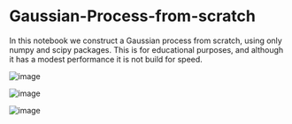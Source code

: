 # Gaussian-Process-from-scratch

In this notebook we construct a Gaussian process from scratch, using only numpy and scipy packages. This is for educational purposes, and although it has a modest performance it is not build for speed. 



![image](https://user-images.githubusercontent.com/6797764/112169902-841c7e00-8bea-11eb-9c8d-c69b29d90307.png)


![image](https://user-images.githubusercontent.com/6797764/112177311-b335ee00-8bf0-11eb-81e4-15a6a10ccb6f.png)


![image](https://user-images.githubusercontent.com/6797764/112172447-a2837900-8bec-11eb-84d6-d00faf50a16a.png)
